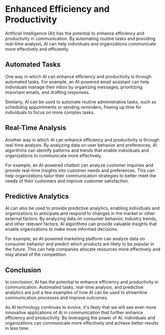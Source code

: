 Enhanced Efficiency and Productivity
================================================================================

Artificial Intelligence (AI) has the potential to enhance efficiency and productivity in communication. By automating routine tasks and providing real-time analysis, AI can help individuals and organizations communicate more effectively and efficiently.

Automated Tasks
---------------

One way in which AI can enhance efficiency and productivity is through automated tasks. For example, an AI-powered email assistant can help individuals manage their inbox by organizing messages, prioritizing important emails, and drafting responses.

Similarly, AI can be used to automate routine administrative tasks, such as scheduling appointments or sending reminders, freeing up time for individuals to focus on more complex tasks.

Real-Time Analysis
------------------

Another way in which AI can enhance efficiency and productivity is through real-time analysis. By analyzing data on user behavior and preferences, AI algorithms can identify patterns and trends that enable individuals and organizations to communicate more effectively.

For example, an AI-powered chatbot can analyze customer inquiries and provide real-time insights into customer needs and preferences. This can help organizations tailor their communication strategies to better meet the needs of their customers and improve customer satisfaction.

Predictive Analytics
--------------------

AI can also be used to provide predictive analytics, enabling individuals and organizations to anticipate and respond to changes in the market or other external factors. By analyzing data on consumer behavior, industry trends, and other relevant factors, AI algorithms can provide valuable insights that enable organizations to make more informed decisions.

For example, an AI-powered marketing platform can analyze data on consumer behavior and predict which products are likely to be popular in the future. This can help companies allocate resources more effectively and stay ahead of the competition.

Conclusion
----------

In conclusion, AI has the potential to enhance efficiency and productivity in communication. Automated tasks, real-time analysis, and predictive analytics are just a few examples of how AI can be used to streamline communication processes and improve outcomes.

As AI technology continues to evolve, it's likely that we will see even more innovative applications of AI in communication that further enhance efficiency and productivity. By leveraging the power of AI, individuals and organizations can communicate more effectively and achieve better results in less time.
